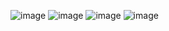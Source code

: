 ![image](https://github.com/user-attachments/assets/cd84118e-2d84-44e8-92cb-fa69afa1a9e8)
![image](https://github.com/user-attachments/assets/278c140a-ec0d-4fe2-b39f-2bb2029b4d3d)
![image](https://github.com/user-attachments/assets/9a5dfa69-7472-452f-8492-baaa39b6f762)
![image](https://github.com/user-attachments/assets/fa295265-1093-4035-b6f6-39928caeda62)
